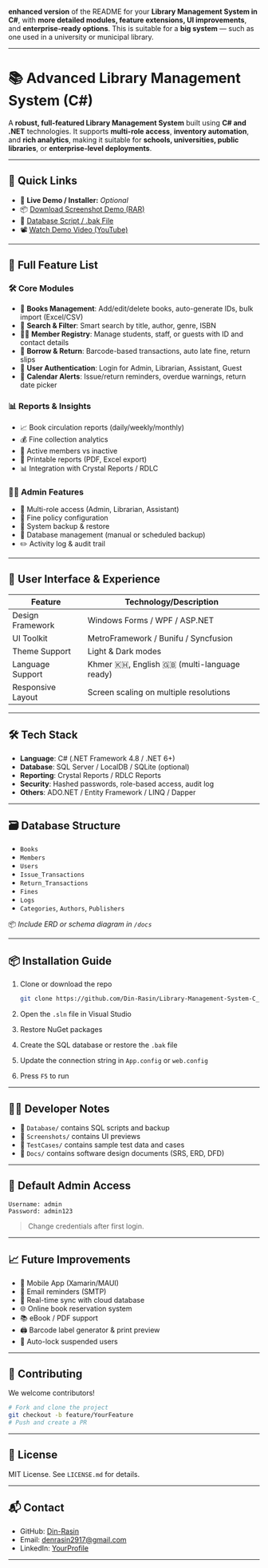 **enhanced version** of the README for your **Library Management System in C#**, with **more detailed modules, feature extensions, UI improvements**, and **enterprise-ready options**. This is suitable for a **big system** — such as one used in a university or municipal library.

---

# 📚 Advanced Library Management System (C#)

A **robust, full-featured Library Management System** built using **C# and .NET** technologies. It supports **multi-role access**, **inventory automation**, and **rich analytics**, making it suitable for **schools, universities, public libraries**, or **enterprise-level deployments**.

---

## 🚀 Quick Links

* 🔗 **Live Demo / Installer:** *Optional*
* 📦 [Download Screenshot Demo (RAR)](https://github.com/your-repo/screenshots.rar)
* 💾 [Database Script / .bak File](https://github.com/your-repo/database.sql)
* 📽️ [Watch Demo Video (YouTube)](https://youtube.com/your-demo-link)

---

## 🧩 Full Feature List

### 🛠 Core Modules

* 📘 **Books Management**: Add/edit/delete books, auto-generate IDs, bulk import (Excel/CSV)
* 🔎 **Search & Filter**: Smart search by title, author, genre, ISBN
* 🧑‍🎓 **Member Registry**: Manage students, staff, or guests with ID and contact details
* 🔁 **Borrow & Return**: Barcode-based transactions, auto late fine, return slips
* 🔐 **User Authentication**: Login for Admin, Librarian, Assistant, Guest
* 📆 **Calendar Alerts**: Issue/return reminders, overdue warnings, return date picker

### 📊 Reports & Insights

* 📈 Book circulation reports (daily/weekly/monthly)
* 💰 Fine collection analytics
* 👥 Active members vs inactive
* 🧾 Printable reports (PDF, Excel export)
* 📊 Integration with Crystal Reports / RDLC

### 🧑‍💼 Admin Features

* 👤 Multi-role access (Admin, Librarian, Assistant)
* 🧱 Fine policy configuration
* 🧩 System backup & restore
* 🧩 Database management (manual or scheduled backup)
* ✏️ Activity log & audit trail

---

## 🎨 User Interface & Experience

| Feature           | Technology/Description                          |
| ----------------- | ----------------------------------------------- |
| Design Framework  | Windows Forms / WPF / ASP.NET                   |
| UI Toolkit        | MetroFramework / Bunifu / Syncfusion            |
| Theme Support     | Light & Dark modes                              |
| Language Support  | Khmer 🇰🇭, English 🇬🇧 (multi-language ready) |
| Responsive Layout | Screen scaling on multiple resolutions          |

---

## 🛠 Tech Stack

* **Language**: C# (.NET Framework 4.8 / .NET 6+)
* **Database**: SQL Server / LocalDB / SQLite (optional)
* **Reporting**: Crystal Reports / RDLC Reports
* **Security**: Hashed passwords, role-based access, audit log
* **Others**: ADO.NET / Entity Framework / LINQ / Dapper

---

## 🗃 Database Structure

* `Books`
* `Members`
* `Users`
* `Issue_Transactions`
* `Return_Transactions`
* `Fines`
* `Logs`
* `Categories`, `Authors`, `Publishers`

📦 *Include ERD or schema diagram in `/docs`*

---

## 📦 Installation Guide

1. Clone or download the repo

   ```bash
   git clone https://github.com/Din-Rasin/Library-Management-System-C_Sharp.git
   ```
2. Open the `.sln` file in Visual Studio
3. Restore NuGet packages
4. Create the SQL database or restore the `.bak` file
5. Update the connection string in `App.config` or `web.config`
6. Press `F5` to run

---

## 👨‍💻 Developer Notes

* 📁 `Database/` contains SQL scripts and backup
* 📁 `Screenshots/` contains UI previews
* 🧪 `TestCases/` contains sample test data and cases
* 📄 `Docs/` contains software design documents (SRS, ERD, DFD)

---

## 🔐 Default Admin Access

```
Username: admin  
Password: admin123  
```

> Change credentials after first login.

---

## 📈 Future Improvements

* 📲 Mobile App (Xamarin/MAUI)
* 📧 Email reminders (SMTP)
* 🔁 Real-time sync with cloud database
* 🌐 Online book reservation system
* 📚 eBook / PDF support
* 🖨 Barcode label generator & print preview
* 🛑 Auto-lock suspended users

---

## 🤝 Contributing

We welcome contributors!

```bash
# Fork and clone the project
git checkout -b feature/YourFeature
# Push and create a PR
```

---

## 📄 License

MIT License. See `LICENSE.md` for details.

---

## 📬 Contact

* GitHub: [Din-Rasin](https://github.com/Din-Rasin)
* Email: denrasin2917@gmail.com
* LinkedIn: [YourProfile](https://linkedin.com/in/yourprofile)

---

